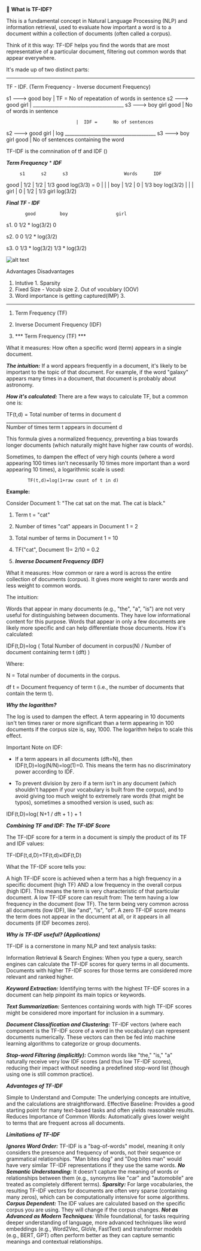 📘 **What is TF-IDF?**

This is a fundamental concept in Natural Language Processing (NLP) and information retrieval, used to evaluate how important a word is to a document within a collection of documents (often called a corpus).

Think of it this way: TF-IDF helps you find the words that are most representative of a particular document, filtering out common words that appear everywhere.

It's made up of two distinct parts:
____________________________________________________________________

TF - IDF. (Term Frequency - Inverse document Frequency)

s1 ---> good  boy             |  TF = No of repeatation of words in sentence 
s2 ---> good  girl            |       ______________________________________
s3 ---> boy   girl good       |       No of words in sentence 

                              |  IDF =      No of sentences  
s2 ---> good  girl            |        log  ______________________________________
s3 ---> boy   girl good       |             No of sentences containing the word  

TF-IDF  is the comnination of tf and IDF ()

***Term Frequency***               *         ***IDF***

         s1      s2      s3                     Words      IDF     

good  |  1/2 |   1/2  |  1/3                   good       log(3/3) = 0
      |      |        |
boy   |  1/2 |   0    |  1/3                   boy        log(3/2)
      |      |        |  
girl  |  0   |   1/2  |  1/3                   girl       log(3/2) 

   ***Final TF - IDF*** 

           good         boy                  girl 

s1.         0           1/2  * log(3/2)       0

s2.         0            0                    1/2 * log(3/2)

s3.         0          1/3 * log(3/2)         1/3 * log(3/2)  

![alt text](image.png)

Advantages                                      Disadvantages
1. Intutive                                     1. Sparsity 
2. Fixed Size - Vocub size                      2. Out of vocublary (OOV)    
3. Word importance is getting captured(IMP)     3. 
____________________________________________________________________

1. Term Frequency (TF)
2. Inverse Document Frequency (IDF)

1. *** Term Frequency (TF) ***

What it measures: How often a specific word (term) appears in a single document.

***The intuition:*** If a word appears frequently in a document, it's likely to be important to the topic of that document. For example, if the word "galaxy" appears many times in a document, that document is probably about astronomy.

***How it's calculated:***
There are a few ways to calculate TF, but a common one is:

TF(t,d) =   Total number of terms in document d
            ____________________________________________
            Number of times term t appears in document d
​
 
This formula gives a normalized frequency, preventing a bias towards longer documents (which naturally might have higher raw counts of words).

Sometimes, to dampen the effect of very high counts (where a word appearing 100 times isn't necessarily 10 times more important than a word appearing 10 times), a logarithmic scale is used:


            TF(t,d)=log(1+raw count of t in d)

**Example:**

Consider Document 1: "The cat sat on the mat. The cat is black."

1. Term t = "cat"
2. Number of times "cat" appears in Document 1 = 2
3. Total number of terms in Document 1 = 10
4. TF("cat", Document 1)= 2/10 = 0.2


2. ***Inverse Document Frequency (IDF)***

What it measures: How common or rare a word is across the entire collection of documents (corpus). It gives more weight to rarer words and less weight to common words.

The intuition:

Words that appear in many documents (e.g., "the", "a", "is") are not very useful for distinguishing between documents. They have low informational content for this purpose.
Words that appear in only a few documents are likely more specific and can help differentiate those documents.
How it's calculated:

IDF(t,D)=log (  Total Number of document in corpus(N)  / Number of document containing term t (dft) )

Where:

N = Total number of documents in the corpus.

df t = Document frequency of term t (i.e., the number of documents that contain the term t).

***Why the logarithm?***

The log is used to dampen the effect. A term appearing in 10 documents isn't ten times rarer or more significant than a term appearing in 100 documents if the corpus size is, say, 1000. The logarithm helps to scale this effect.

Important Note on IDF:

* If a term appears in all documents (dft=N), then IDF(t,D)=log(N/N)=log(1)=0. This means the term has no discriminatory power according to IDF.

* To prevent division by zero if a term isn't in any document (which shouldn't happen if your vocabulary is built from the corpus), and to avoid giving too much weight to extremely rare words (that might be typos), sometimes a smoothed version is used, such as:

IDF(t,D)=log( N+1 / dft + 1 ) + 1

***Combining TF and IDF: The TF-IDF Score***

The TF-IDF score for a term in a document is simply the product of its TF and IDF values:

TF-IDF(t,d,D)=TF(t,d)×IDF(t,D)

What the TF-IDF score tells you:

A high TF-IDF score is achieved when a term has a high frequency in a specific document (high TF) AND a low frequency in the overall corpus (high IDF). This means the term is very characteristic of that particular document.
A low TF-IDF score can result from:
The term having a low frequency in the document (low TF).
The term being very common across all documents (low IDF), like "and", "is", "of".
A zero TF-IDF score means the term does not appear in the document at all, or it appears in all documents (if IDF becomes zero).


***Why is TF-IDF useful? (Applications)***

TF-IDF is a cornerstone in many NLP and text analysis tasks:

Information Retrieval & Search Engines: When you type a query, search engines can calculate the TF-IDF scores for query terms in all documents. Documents with higher TF-IDF scores for those terms are considered more relevant and ranked higher.

***Keyword Extraction:*** Identifying terms with the highest TF-IDF scores in a document can help pinpoint its main topics or keywords.

***Text Summarization:*** Sentences containing words with high TF-IDF scores might be considered more important for inclusion in a summary.

***Document Classification and Clustering:*** TF-IDF vectors (where each component is the TF-IDF score of a word in the vocabulary) can represent documents numerically. These vectors can then be fed into machine learning algorithms to categorize or group documents.

***Stop-word Filtering (implicitly):*** Common words like "the," "is," "a" naturally receive very low IDF scores (and thus low TF-IDF scores), reducing their impact without needing a predefined stop-word list (though using one is still common practice).


***Advantages of TF-IDF***

Simple to Understand and Compute: The underlying concepts are intuitive, and the calculations are straightforward.
Effective Baseline: Provides a good starting point for many text-based tasks and often yields reasonable results.
Reduces Importance of Common Words: Automatically gives lower weight to terms that are frequent across all documents.

***Limitations of TF-IDF***

***Ignores Word Order:*** TF-IDF is a "bag-of-words" model, meaning it only considers the presence and frequency of words, not their sequence or grammatical relationships. "Man bites dog" and "Dog bites man" would have very similar TF-IDF representations if they use the same words.
***No Semantic Understanding:*** It doesn't capture the meaning of words or relationships between them (e.g., synonyms like "car" and "automobile" are treated as completely different terms).
***Sparsity:*** For large vocabularies, the resulting TF-IDF vectors for documents are often very sparse (containing many zeros), which can be computationally intensive for some algorithms.
***Corpus Dependent:*** The IDF values are calculated based on the specific corpus you are using. They will change if the corpus changes.
***Not as Advanced as Modern Techniques:*** While foundational, for tasks requiring deeper understanding of language, more advanced techniques like word embeddings (e.g., Word2Vec, GloVe, FastText) and transformer models (e.g., BERT, GPT) often perform better as they can capture semantic meanings and contextual relationships.

